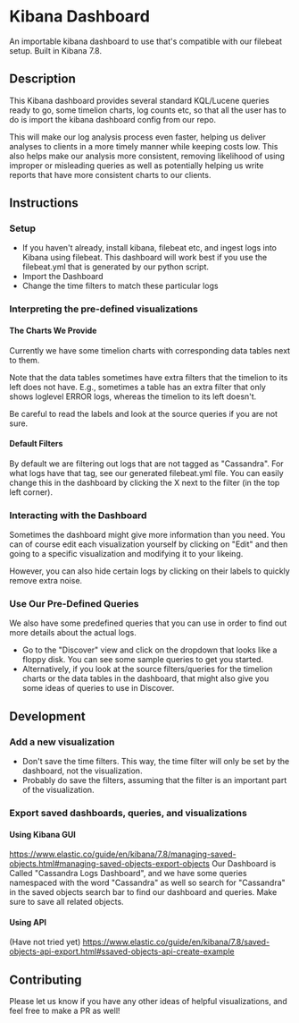 # Kibana Dashboard
An importable kibana dashboard to use that's compatible with our filebeat setup. Built in Kibana 7.8.

## Description 
This Kibana dashboard provides several standard KQL/Lucene queries ready to go, some timelion charts, log counts etc, so that all the user has to do is import the kibana dashboard config from our repo. 

This will make our log analysis process even faster, helping us deliver analyses to clients in a more timely manner while keeping costs low. This also helps make our analysis more consistent, removing likelihood of using improper or misleading queries as well as potentially helping us write reports that have more consistent charts to our clients.

## Instructions
### Setup
- If you haven't already, install kibana, filebeat etc, and ingest logs into Kibana using filebeat. This dashboard will work best if you use the filebeat.yml that is generated by our python script.
- Import the Dashboard
- Change the time filters to match these particular logs

### Interpreting the pre-defined visualizations
#### The Charts We Provide
Currently we have some timelion charts with corresponding data tables next to them. 

Note that the data tables sometimes have extra filters that the timelion to its left does not have. E.g., sometimes a table has an extra filter that only shows loglevel ERROR logs, whereas the timelion to its left doesn't. 

Be careful to read the labels and look at the source queries if you are not sure.

#### Default Filters
By default we are filtering out logs that are not tagged as "Cassandra". For what logs have that tag, see our generated filebeat.yml file. You can easily change this in the dashboard by clicking the X next to the filter (in the top left corner).

### Interacting with the Dashboard

Sometimes the dashboard might give more information than you need. You can of course edit each visualization yourself by clicking on "Edit" and then going to a specific visualization and modifying it to your likeing.

However, you can also hide certain logs by clicking on their labels to quickly remove extra noise.


### Use Our Pre-Defined Queries

We also have some predefined queries that you can use in order to find out more details about the actual logs. 
- Go to the "Discover" view and click on the dropdown that looks like a floppy disk. You can see some sample queries to get you started.
- Alternatively, if you look at the source filters/queries for the timelion charts or the data tables in the dashboard, that might also give you some ideas of queries to use in Discover.


## Development

### Add a new visualization
- Don't save the time filters. This way, the time filter will only be set by the dashboard, not the visualization.
- Probably do save the filters, assuming that the filter is an important part of the visualization.

### Export saved dashboards, queries, and visualizations
#### Using Kibana GUI
https://www.elastic.co/guide/en/kibana/7.8/managing-saved-objects.html#managing-saved-objects-export-objects
Our Dashboard is Called "Cassandra Logs Dashboard", and we have some queries namespaced with the word "Cassandra" as well so search for "Cassandra" in the saved objects search bar to find our dashboard and queries. Make sure to save all related objects.

#### Using API
(Have not tried yet)
https://www.elastic.co/guide/en/kibana/7.8/saved-objects-api-export.html#ssaved-objects-api-create-example

## Contributing
Please let us know if you have any other ideas of helpful visualizations, and feel free to make a PR as well!
